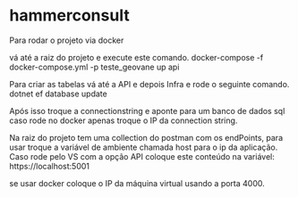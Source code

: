 # hammerconsult
Para rodar o projeto via docker 

vá até a raiz do projeto e execute este comando. 
docker-compose -f docker-compose.yml -p teste_geovane up api 

Para criar as tabelas vá até a API e depois Infra e  rode o seguinte comando. 
	dotnet ef database update

Após isso troque a connectionstring e aponte para um banco de dados sql caso rode no docker apenas troque o IP da connection string. 

Na raiz do projeto tem uma collection do postman com os endPoints, para usar troque a variável de ambiente chamada  host para o ip da aplicação. 
 Caso rode pelo VS  com a opção API coloque este conteúdo na variável: https://localhost:5001

se usar docker coloque o IP da máquina virtual usando a porta 4000.

